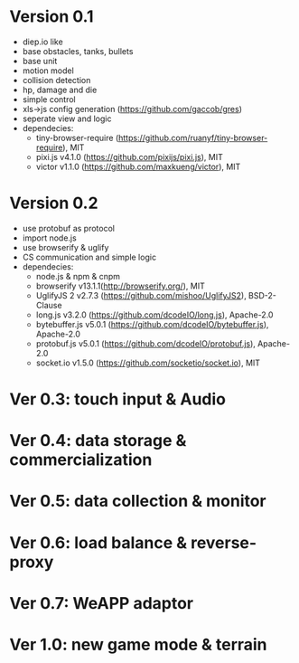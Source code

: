 Version 0.1
============
- diep.io like
- base obstacles, tanks, bullets
- base unit
- motion model
- collision detection
- hp, damage and die
- simple control
- xls->js config generation (https://github.com/gaccob/gres)
- seperate view and logic
- dependecies:
    - tiny-browser-require (https://github.com/ruanyf/tiny-browser-require), MIT
    - pixi.js v4.1.0 (https://github.com/pixijs/pixi.js), MIT
    - victor v1.1.0 (https://github.com/maxkueng/victor), MIT

Version 0.2
===========
- use protobuf as protocol
- import node.js
- use browserify & uglify
- CS communication and simple logic
- dependecies:
    - node.js & npm & cnpm
    - browserify v13.1.1(http://browserify.org/), MIT
    - UglifyJS 2 v2.7.3 (https://github.com/mishoo/UglifyJS2), BSD-2-Clause
    - long.js v3.2.0 (https://github.com/dcodeIO/long.js), Apache-2.0
    - bytebuffer.js v5.0.1 (https://github.com/dcodeIO/bytebuffer.js), Apache-2.0
    - protobuf.js v5.0.1 (https://github.com/dcodeIO/protobuf.js), Apache-2.0
    - socket.io v1.5.0 (https://github.com/socketio/socket.io), MIT


Ver 0.3: touch input & Audio
================================

Ver 0.4: data storage & commercialization
================================

Ver 0.5: data collection & monitor
================================

Ver 0.6: load balance & reverse-proxy
================================

Ver 0.7: WeAPP adaptor
================================

Ver 1.0: new game mode & terrain
================================
